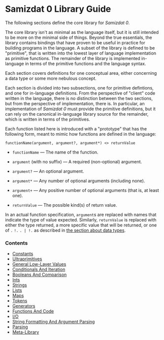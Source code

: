 Samizdat 0 Library Guide
========================

The following sections define the core library for *Samizdat 0*.

The core library isn't as minimal as the language itself, but it is still
intended to be more on the minimal side of things. Beyond the true
essentials, the library contains bindings that have proven to be useful
in practice for building programs in the language. A subset of the library
is defined to be "primitive", that is written into the lowest layer of
language implementation as primitive functions. The remainder of the library
is implemented in-language in terms of the primitive functions and the
language syntax.

Each section covers definitions for one conceptual area, either
concerning a data type or some more nebulous concept.

Each section is divided into two subsections, one for primitive
defintions, and one for in-language definitions. From the perspective of
"client" code written in the language, there is no distinction between the
two sections, but from the perspective of implementation, there is.
In particular, an implementation of *Samizdat 0* must provide the
primitive definitions, but it can rely on the canonical in-language library
source for the remainder, which is written in terms of the primitives.

Each function listed here is introduced with a "prototype" that has
the following form, meant to mimic how functions are defined in the
language:

```
functionName(argument, argument?, argument*) <> returnValue
```

* `functionName` &mdash; The name of the function.

* `argument` (with no suffix) &mdash; A required (non-optional) argument.

* `argument?` &mdash; An optional argument.

* `argument*` &mdash; Any number of optional arguments (including none).

* `argument+` &mdash; Any positive number of optional arguments (that is,
  at least one).

* `returnValue` &mdash; The possible kind(s) of return value.

In an actual function specification, `argument`s are replaced with names
that indicate the type of value expected. Similarly, `returnValue`
is replaced with either the type returned, a more specific value that
will be returned, or one of `.` `!.` `. | !.` as described in
[the section about data types](data-syntax-semantics.md).

### Contents

* [Constants](library-constants.md)
* [Ultraprimitives](library-ultra.md)
* [General Low-Layer Values](library-low.md)
* [Conditionals And Iteration](library-conditional.md)
* [Booleans And Comparison](library-boolean.md)
* [Ints](library-int.md)
* [Strings](library-string.md)
* [Lists](library-list.md)
* [Maps](library-map.md)
* [Tokens](library-token.md)
* [Generators](library-generator.md)
* [Functions And Code](library-code.md)
* [I/O](library-io.md)
* [String Formatting And Argument Parsing](library-format.md)
* [Parsing](library-peg.md)
* [Meta-Library](library-meta.md)
